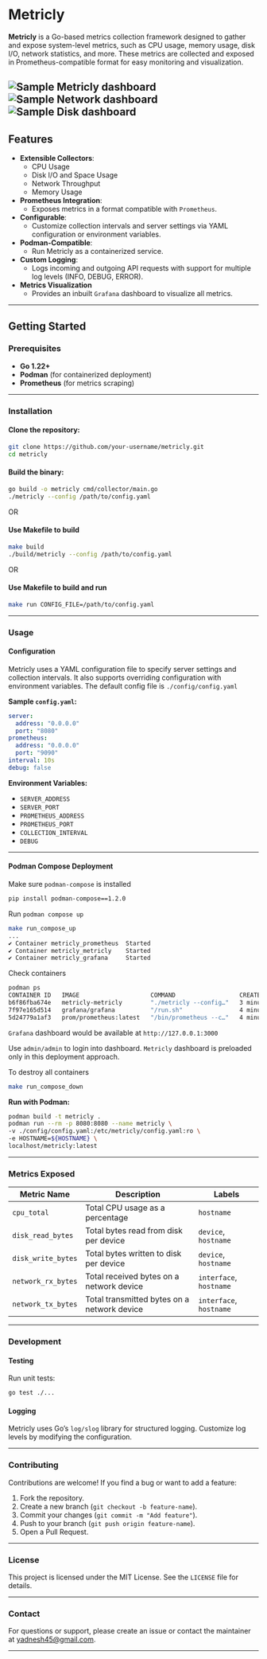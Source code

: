 # **Metricly**

**Metricly** is a Go-based metrics collection framework designed to gather and expose system-level metrics, such as CPU usage, memory usage, disk I/O, network statistics, and more. These metrics are collected and exposed in Prometheus-compatible format for easy monitoring and visualization.

![Sample Metricly dashboard](doc/metricly_dashboard.png)
![Sample Network dashboard](doc/metricly_network_dashboard.png)
![Sample Disk dashboard](doc/metricly_disk_dashboard.png)
---

## **Features**
- **Extensible Collectors**:
  - CPU Usage
  - Disk I/O and Space Usage
  - Network Throughput
  - Memory Usage
- **Prometheus Integration**:
  - Exposes metrics in a format compatible with `Prometheus`.
- **Configurable**:
  - Customize collection intervals and server settings via YAML configuration or environment variables.
- **Podman-Compatible**:
  - Run Metricly as a containerized service.
- **Custom Logging**:
  - Logs incoming and outgoing API requests with support for multiple log levels (INFO, DEBUG, ERROR).
- **Metrics Visualization**
  - Provides an inbuilt `Grafana` dashboard to visualize all metrics.
---

## **Getting Started**

### **Prerequisites**
- **Go 1.22+**
- **Podman** (for containerized deployment)
- **Prometheus** (for metrics scraping)

---

### **Installation**

#### Clone the repository:
```bash
git clone https://github.com/your-username/metricly.git
cd metricly
```

#### Build the binary:
```bash
go build -o metricly cmd/collector/main.go
./metricly --config /path/to/config.yaml
```
OR
#### Use Makefile to build
```bash
make build
./build/metricly --config /path/to/config.yaml
```
OR
#### Use Makefile to build and run
```bash
make run CONFIG_FILE=/path/to/config.yaml
```
---

### **Usage**

#### **Configuration**
Metricly uses a YAML configuration file to specify server settings and collection intervals. It also supports overriding configuration with environment variables. The default config file is `./config/config.yaml`

**Sample `config.yaml`:**
```yaml
server:
  address: "0.0.0.0"
  port: "8080"
prometheus:
  address: "0.0.0.0"
  port: "9090"
interval: 10s
debug: false
```

**Environment Variables:**
- `SERVER_ADDRESS`
- `SERVER_PORT`
- `PROMETHEUS_ADDRESS`
- `PROMETHEUS_PORT`
- `COLLECTION_INTERVAL`
- `DEBUG`

---

#### **Podman Compose Deployment**
Make sure `podman-compose` is installed
```bash
pip install podman-compose==1.2.0
```

Run `podman compose up`
```bash
make run_compose_up
...
✔ Container metricly_prometheus  Started 
✔ Container metricly_metricly    Started
✔ Container metricly_grafana     Started
```

Check containers
```bash
podman ps
CONTAINER ID   IMAGE                    COMMAND                  CREATED         STATUS         PORTS     NAMES
b6f86fba674e   metricly-metricly        "./metricly --config…"   3 minutes ago   Up 3 minutes             metricly_metricly
7f97e165d514   grafana/grafana          "/run.sh"                4 minutes ago   Up 3 minutes             metricly_grafana
5d24779a1af3   prom/prometheus:latest   "/bin/prometheus --c…"   4 minutes ago   Up 3 minutes             metricly_prometheus
```

`Grafana` dashboard would be available at `http://127.0.0.1:3000`

Use `admin/admin` to login into dashboard. `Metricly` dashboard is preloaded only in this deployment approach.


To destroy all containers
```bash
make run_compose_down
```

**Run with Podman:**
```bash
podman build -t metricly .
podman run --rm -p 8080:8080 --name metricly \
-v ./config/config.yaml:/etc/metricly/config.yaml:ro \
-e HOSTNAME=${HOSTNAME} \
localhost/metricly:latest
```

---

### **Metrics Exposed**

| **Metric Name**      | **Description**                             | **Labels**              |
|-----------------------|--------------------------------------------|-------------------------|
| `cpu_total`           | Total CPU usage as a percentage            | `hostname`              |
| `disk_read_bytes`     | Total bytes read from disk per device      | `device`, `hostname`    |
| `disk_write_bytes`    | Total bytes written to disk per device     | `device`, `hostname`    |
| `network_rx_bytes`    | Total received bytes on a network device   | `interface`, `hostname` |
| `network_tx_bytes`    | Total transmitted bytes on a network device| `interface`, `hostname` |

---

### **Development**

#### **Testing**
Run unit tests:
```bash
go test ./...
```

#### **Logging**
Metricly uses Go’s `log/slog` library for structured logging. Customize log levels by modifying the configuration.

---

### **Contributing**
Contributions are welcome! If you find a bug or want to add a feature:
1. Fork the repository.
2. Create a new branch (`git checkout -b feature-name`).
3. Commit your changes (`git commit -m "Add feature"`).
4. Push to your branch (`git push origin feature-name`).
5. Open a Pull Request.

---

### **License**
This project is licensed under the MIT License. See the `LICENSE` file for details.

---

### **Contact**
For questions or support, please create an issue or contact the maintainer at [yadnesh45@gmail.com](mailto:yadnesh45@gmail.com).

---
